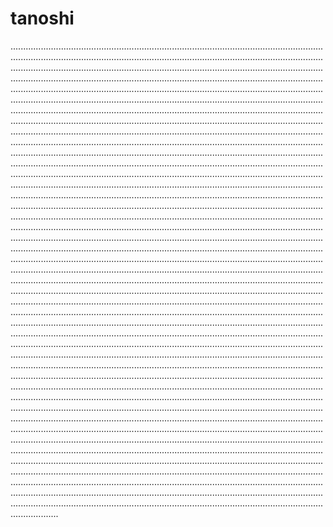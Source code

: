 # tanoshi
...................................................................................................................................................................................................................................................................................................................................................................................................................................................................................................................................................................................................................................................................................................................................................................................................................................................................................................................................................................................................................................................................................................................................................................................................................................................................................................................................................................................................................................................................................................................................................................................................................................................................................................................................................................................................................................................................................................................................................................................................................................................................................................................................................................................................................................................................................................................................................................................................................................................................................................................................................................................................................................................................................................................................................................................................................................................................................................................................................................................................................................................................................................................................................................................................................................................................................................................................................................................................................................................................................................................................................................................................................................................................................................................................................................................................................................................................................................................................................................................................................................................................................................................................................................................................................................................................................................................................................................................................................................................................................................................................................................................................................................................................................................................................................................................................................................................................................................................................................................................................................................................................................................................................................................................................................................................................................................................................................................................................................................................................................................................................................................................................................................................................................................